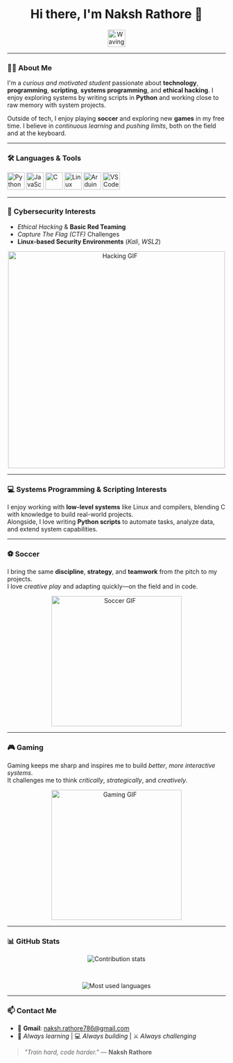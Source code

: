 <h1 align="center">Hi there, I'm <strong>Naksh Rathore</strong> 👋</h1>

<p align="center">
  <img src="https://media.giphy.com/media/hvRJCLFzcasrR4ia7z/giphy.gif" width="40" alt="Waving hand GIF"/>
</p>

---

### 🧑‍💻 <strong>About Me</strong>

I'm a *curious and motivated student* passionate about **technology**, **programming**, **scripting**, **systems programming**, and **ethical hacking**. I enjoy exploring systems by writing scripts in **Python** and working close to raw memory with system projects.

Outside of tech, I enjoy playing **soccer** and exploring new **games** in my free time. I believe in *continuous learning* and *pushing limits*, both on the field and at the keyboard.

---

### 🛠️ <strong>Languages & Tools</strong>

<p align="left">
  <img src="https://cdn.jsdelivr.net/gh/devicons/devicon/icons/python/python-original.svg" width="40" alt="Python"/>
  <img src="https://cdn.jsdelivr.net/gh/devicons/devicon/icons/javascript/javascript-original.svg" width="40" alt="JavaScript"/>
  <img src="https://cdn.jsdelivr.net/gh/devicons/devicon/icons/c/c-original.svg" width="40" alt="C"/>
  <img src="https://cdn.jsdelivr.net/gh/devicons/devicon/icons/linux/linux-original.svg" width="40" alt="Linux"/>
  <img src="https://cdn.jsdelivr.net/gh/devicons/devicon/icons/arduino/arduino-original.svg" width="40" alt="Arduino"/>
  <img src="https://cdn.jsdelivr.net/gh/devicons/devicon/icons/vscode/vscode-original.svg" width="40" alt="VS Code"/>
</p>

---

### 🔐 <strong>Cybersecurity Interests</strong>

- *Ethical Hacking* & **Basic Red Teaming**
- *Capture The Flag (CTF)* Challenges
- **Linux-based Security Environments** (*Kali*, *WSL2*)

<p align="center">
  <img src="https://miro.medium.com/v2/resize:fit:1400/1*zGZSsGmCMrAF3PEkrvUgKg.gif" width="500" alt="Hacking GIF"/>
</p>

---

### 💻 <strong>Systems Programming & Scripting Interests</strong>

I enjoy working with **low-level systems** like Linux and compilers, blending C with knowledge to build real-world projects.  
Alongside, I love writing **Python scripts** to automate tasks, analyze data, and extend system capabilities.

---

### ⚽ <strong>Soccer</strong>

I bring the same **discipline**, **strategy**, and **teamwork** from the pitch to my projects.  
I love *creative play* and adapting quickly—on the field and in code.

<p align="center">
  <img src="https://media.giphy.com/media/xUA7bdpLxQhsSQdyog/giphy.gif" width="300" alt="Soccer GIF"/>
</p>

---

### 🎮 <strong>Gaming</strong>

Gaming keeps me sharp and inspires me to build *better*, *more interactive systems*.  
It challenges me to think *critically*, *strategically*, and *creatively*.

<p align="center">
  <img src="https://media.giphy.com/media/3o7qE1YN7aBOFPRw8E/giphy.gif" width="300" alt="Gaming GIF"/>
</p>

---

### 📊 <strong>GitHub Stats</strong>

<p align="center">
  <img src="https://github-readme-stats.vercel.app/api?username=Naksh-Rathore&show_icons=true&theme=tokyonight" alt="Contribution stats"/>
</p><br />

<p align="center">
  <img src="https://github-readme-stats.vercel.app/api/top-langs/?username=Naksh-Rathore&layout=compact" alt="Most used languages"/>
</p>

---

### 📫 <strong>Contact Me</strong>

- 📧 **Gmail**: <naksh.rathore786@gmail.com>  
- 🧠 *Always learning* | 💻 *Always building* | ⚔️ *Always challenging*

> *"Train hard, code harder."* — **Naksh Rathore**
